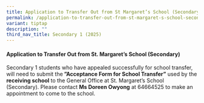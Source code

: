 ```yaml
---
title: Application to Transfer Out from St Margaret’s School (Secondary)
permalink: /application-to-transfer-out-from-st-margaret-s-school-secondary/
variant: tiptap
description: ""
third_nav_title: Secondary 1 (2025)
---
```

<h4><strong>Application to Transfer Out from St. Margaret’s School (Secondary)</strong></h4>
<p>Secondary 1 students who have appealed successfully for school transfer,
will need to submit the<strong> ”Acceptance Form for School Transfer”</strong> used
by the <strong>receiving school</strong> to the General Office at St. Margaret’s
School (Secondary). Please contact <strong>Ms Doreen Owyong</strong> at 64664525
to make an appointment to come to the school. &nbsp;</p>